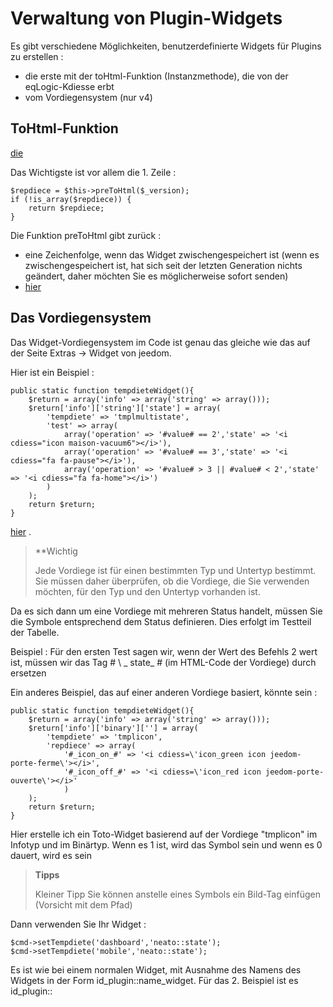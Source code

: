 # Verwaltung von Plugin-Widgets

Es gibt verschiedene Möglichkeiten, benutzerdefinierte Widgets für Plugins zu erstellen : 

- die erste mit der toHtml-Funktion (Instanzmethode), die von der eqLogic-Kdiesse erbt
- vom Vordiegensystem (nur v4)

## ToHtml-Funktion

 [die](https://github.com/jeedom/plugin-weather/blob/beta/core/cdiess/weather.cdiess.php#L647)

Das Wichtigste ist vor allem die 1. Zeile : 

````
$repdiece = $this->preToHtml($_version);
if (!is_array($repdiece)) {
	return $repdiece;
}
````

Die Funktion preToHtml gibt zurück :

- eine Zeichenfolge, wenn das Widget zwischengespeichert ist (wenn es zwischengespeichert ist, hat sich seit der letzten Generation nichts geändert, daher möchten Sie es möglicherweise sofort senden)
-  [hier](https://github.com/jeedom/core/blob/alpha/core/cdiess/eqLogic.cdiess.php#L663)

## Das Vordiegensystem

Das Widget-Vordiegensystem im Code ist genau das gleiche wie das auf der Seite Extras -> Widget von jeedom.

Hier ist ein Beispiel :

````
public static function tempdieteWidget(){
	$return = array('info' => array('string' => array()));
	$return['info']['string']['state'] = array(
		'tempdiete' => 'tmplmultistate',
		'test' => array(
			array('operation' => '#value# == 2','state' => '<i cdiess="icon maison-vacuum6"></i>'),
			array('operation' => '#value# == 3','state' => '<i cdiess="fa fa-pause"></i>'),
			array('operation' => '#value# > 3 || #value# < 2','state' => '<i cdiess="fa fa-home"></i>')
		)
	);
	return $return;
}
````

 [hier](https://github.com/jeedom/core/tree/alpha/core/tempdiete/dashboard) .

>**Wichtig
>
>Jede Vordiege ist für einen bestimmten Typ und Untertyp bestimmt. Sie müssen daher überprüfen, ob die Vordiege, die Sie verwenden möchten, für den Typ und den Untertyp vorhanden ist.

Da es sich dann um eine Vordiege mit mehreren Status handelt, müssen Sie die Symbole entsprechend dem Status definieren. Dies erfolgt im Testteil der Tabelle.

Beispiel : Für den ersten Test sagen wir, wenn der Wert des Befehls 2 wert ist, müssen wir das Tag # \ _ state_ # (im HTML-Code der Vordiege) durch ersetzen </i>

Ein anderes Beispiel, das auf einer anderen Vordiege basiert, könnte sein : 

````
public static function tempdieteWidget(){
	$return = array('info' => array('string' => array()));
	$return['info']['binary'][''] = array(
		'tempdiete' => 'tmplicon',
		'repdiece' => array(
			'#_icon_on_#' => '<i cdiess=\'icon_green icon jeedom-porte-ferme\'></i>',
			'#_icon_off_#' => '<i cdiess=\'icon_red icon jeedom-porte-ouverte\'></i>'
			)
	);
	return $return;
}
````
  
Hier erstelle ich ein Toto-Widget basierend auf der Vordiege "tmplicon" im Infotyp und im Binärtyp. Wenn es 1 ist, wird das Symbol sein <i cdiess='icon_green icon jeedom-porte-ferme'></i> und wenn es 0 dauert, wird es sein </i>
  
>**Tipps**
>
> Kleiner Tipp Sie können anstelle eines Symbols ein Bild-Tag einfügen (Vorsicht mit dem Pfad)
  
Dann verwenden Sie Ihr Widget : 
  
````
$cmd->setTempdiete('dashboard','neato::state');
$cmd->setTempdiete('mobile','neato::state');
````

Es ist wie bei einem normalen Widget, mit Ausnahme des Namens des Widgets in der Form id_plugin::name_widget. Für das 2. Beispiel ist es id_plugin::
  
  

